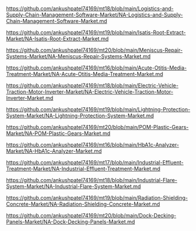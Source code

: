 <p><a href="https://github.com/ankushpatel74169/mt18/blob/main/Logistics-and-Supply-Chain-Management-Software-Market/NA-Logistics-and-Supply-Chain-Management-Software-Market.md">https://github.com/ankushpatel74169/mt18/blob/main/Logistics-and-Supply-Chain-Management-Software-Market/NA-Logistics-and-Supply-Chain-Management-Software-Market.md</a></p><p><a href="https://github.com/ankushpatel74169/mt19/blob/main/Isatis-Root-Extract-Market/NA-Isatis-Root-Extract-Market.md">https://github.com/ankushpatel74169/mt19/blob/main/Isatis-Root-Extract-Market/NA-Isatis-Root-Extract-Market.md</a></p><p><a href="https://github.com/ankushpatel74169/mt20/blob/main/Meniscus-Repair-Systems-Market/NA-Meniscus-Repair-Systems-Market.md">https://github.com/ankushpatel74169/mt20/blob/main/Meniscus-Repair-Systems-Market/NA-Meniscus-Repair-Systems-Market.md</a></p><p><a href="https://github.com/ankushpatel74169/mt16/blob/main/Acute-Otitis-Media-Treatment-Market/NA-Acute-Otitis-Media-Treatment-Market.md">https://github.com/ankushpatel74169/mt16/blob/main/Acute-Otitis-Media-Treatment-Market/NA-Acute-Otitis-Media-Treatment-Market.md</a></p><p><a href="https://github.com/ankushpatel74169/mt18/blob/main/Electric-Vehicle-Traction-Motor-Inverter-Market/NA-Electric-Vehicle-Traction-Motor-Inverter-Market.md">https://github.com/ankushpatel74169/mt18/blob/main/Electric-Vehicle-Traction-Motor-Inverter-Market/NA-Electric-Vehicle-Traction-Motor-Inverter-Market.md</a></p><p><a href="https://github.com/ankushpatel74169/mt19/blob/main/Lightning-Protection-System-Market/NA-Lightning-Protection-System-Market.md">https://github.com/ankushpatel74169/mt19/blob/main/Lightning-Protection-System-Market/NA-Lightning-Protection-System-Market.md</a></p><p><a href="https://github.com/ankushpatel74169/mt20/blob/main/POM-Plastic-Gears-Market/NA-POM-Plastic-Gears-Market.md">https://github.com/ankushpatel74169/mt20/blob/main/POM-Plastic-Gears-Market/NA-POM-Plastic-Gears-Market.md</a></p><p><a href="https://github.com/ankushpatel74169/mt16/blob/main/HbA1c-Analyzer-Market/NA-HbA1c-Analyzer-Market.md">https://github.com/ankushpatel74169/mt16/blob/main/HbA1c-Analyzer-Market/NA-HbA1c-Analyzer-Market.md</a></p><p><a href="https://github.com/ankushpatel74169/mt17/blob/main/Industrial-Effluent-Treatment-Market/NA-Industrial-Effluent-Treatment-Market.md">https://github.com/ankushpatel74169/mt17/blob/main/Industrial-Effluent-Treatment-Market/NA-Industrial-Effluent-Treatment-Market.md</a></p><p><a href="https://github.com/ankushpatel74169/mt18/blob/main/Industrial-Flare-System-Market/NA-Industrial-Flare-System-Market.md">https://github.com/ankushpatel74169/mt18/blob/main/Industrial-Flare-System-Market/NA-Industrial-Flare-System-Market.md</a></p><p><a href="https://github.com/ankushpatel74169/mt19/blob/main/Radiation-Shielding-Concrete-Market/NA-Radiation-Shielding-Concrete-Market.md">https://github.com/ankushpatel74169/mt19/blob/main/Radiation-Shielding-Concrete-Market/NA-Radiation-Shielding-Concrete-Market.md</a></p><p><a href="https://github.com/ankushpatel74169/mt20/blob/main/Dock-Decking-Panels-Market/NA-Dock-Decking-Panels-Market.md">https://github.com/ankushpatel74169/mt20/blob/main/Dock-Decking-Panels-Market/NA-Dock-Decking-Panels-Market.md</a></p>
